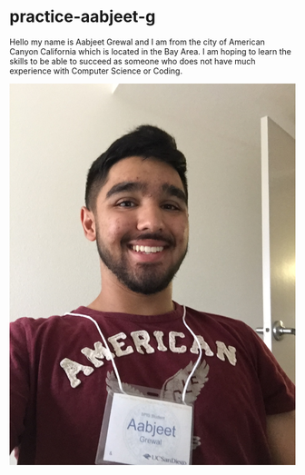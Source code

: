 # practice-aabjeet-g

Hello my name is Aabjeet Grewal and I am from the city of American Canyon California which is located in the Bay Area. I am hoping to learn the skills to be able to succeed as someone who does not have much experience with Computer Science or Coding.

![me](aabjeet-g.JPG)
